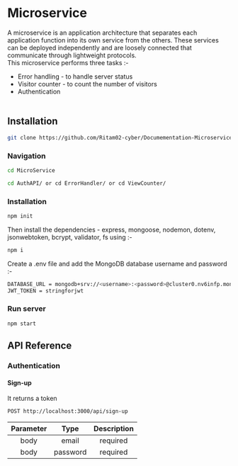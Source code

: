 # Microservice
A microservice is an application architecture that separates each application function into its own service from the others. These services can be deployed independently and are loosely connected that communicate through lightweight protocols.<br>
This microservice performs three tasks :- 
* Error handling - to handle server status
* Visitor counter - to count the number of visitors
* Authentication<br><br>

## Installation
```bash
git clone https://github.com/Ritam02-cyber/Documementation-Microservice.git
```
### Navigation
```bash
cd MicroService
```
```bash
cd AuthAPI/ or cd ErrorHandler/ or cd ViewCounter/
```

### Installation
```bash
npm init
```
Then install the dependencies - express, mongoose, nodemon, dotenv, jsonwebtoken, bcrypt, validator, fs using :-
```bash
npm i
```

Create a .env file and add the MongoDB database username and password :-
```bash
DATABASE_URL = mongodb+srv://<username>:<password>@cluster0.nv6infp.mongodb.net/test
JWT_TOKEN = stringforjwt
```

### Run server
```bash
npm start
```

## API Reference
### Authentication
#### Sign-up
It returns a token
```bash
POST http://localhost:3000/api/sign-up
```

| Parameter | Type | Description |
| :---: | :---: | :---:|
| body | email | required |
| body | password | required |
